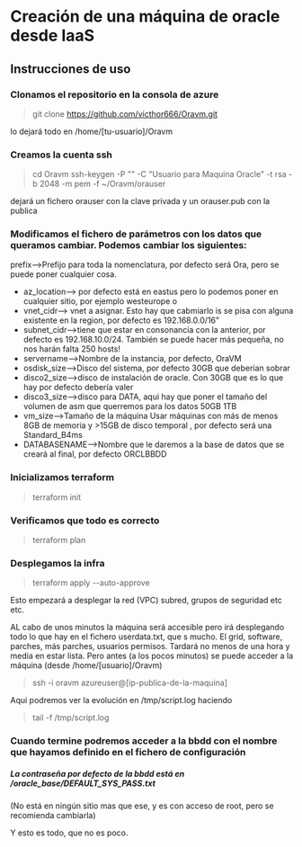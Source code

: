 # Creación de una máquina de oracle desde IaaS 

## Instrucciones de uso
 
### Clonamos el repositorio en la consola de azure 
  > git clone https://github.com/victhor666/Oravm.git

lo dejará todo en   /home/[tu-usuario]/Oravm

### Creamos la cuenta ssh 
  > cd Oravm 
  > ssh-keygen -P "" -C "Usuario para Maquina Oracle" -t rsa -b 2048 -m pem -f ~/Oravm/orauser

dejará un fichero orauser con la clave privada y un orauser.pub con la publica

### Modificamos el fichero de parámetros con los datos que queramos cambiar. Podemos cambiar los siguientes:

prefix-->Prefijo para toda la nomenclatura, por defecto será Ora, pero se puede poner cualquier cosa.

- az_location--> por defecto está en eastus pero lo podemos poner en cualquier sitio, por ejemplo westeurope o 
- vnet_cidr--> vnet a asignar. Esto hay que cabmiarlo is se pisa con alguna existente en la region, por defecto es 192.168.0.0/16"
- subnet_cidr-->tiene que estar en consonancia con la anterior, por defecto es 192.168.10.0/24. También se puede hacer más pequeña, no nos harán falta 250 hosts!
- servername-->Nombre de la instancia, por defecto, OraVM
- osdisk_size-->Disco del sistema, por defecto 30GB que deberían sobrar
- disco2_size-->disco de instalación de oracle. Con 30GB que es lo que hay por defecto debería valer
- disco3_size-->disco para DATA, aqui hay que poner el tamaño del volumen de asm que querremos para los datos 50GB 1TB
- vm_size-->Tamaño de la máquina Usar máquinas con más de menos 8GB de memoria y >15GB de disco temporal , por defecto será una Standard_B4ms
- DATABASENAME-->Nombre que le daremos a la base de datos que se creará al final, por defecto ORCLBBDD
 

### Inicializamos terraform
  > terraform init

### Verificamos que todo es correcto
  > terraform plan

### Desplegamos la infra
  > terraform apply --auto-approve

Esto empezará a desplegar la red (VPC) subred, grupos de seguridad etc etc. 

AL cabo de unos minutos la máquina será accesible pero irá desplegando todo lo que hay en el fichero userdata.txt, que s mucho. El grid, software, parches, más parches, usuarios permisos. Tardará no menos de una hora y media en estar lista. Pero antes (a los pocos minutos) se puede acceder a la máquina
  (desde /home/[usuario]/Oravm)
  > ssh -i oravm azureuser@[ip-publica-de-la-maquina]

Aqui podremos ver la evolución en /tmp/script.log haciendo
  > tail -f /tmp/script.log

### Cuando termine podremos acceder a la bbdd con el nombre que hayamos definido en el fichero de configuración
##### La contraseña por defecto de la bbdd está en ***/oracle_base/DEFAULT_SYS_PASS.txt***
(No está en ningún sitio mas que ese, y es con acceso de root, pero se recomienda cambiarla)

Y esto es todo, que no es poco. 


